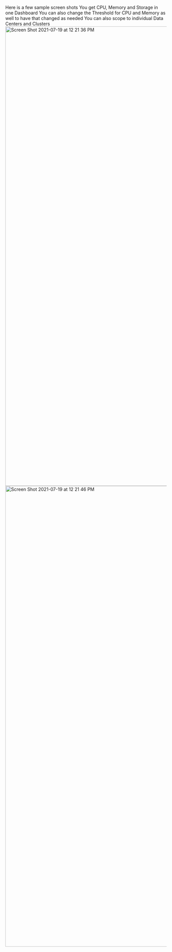 Here is a few sample screen shots
You get CPU, Memory and Storage in one Dashboard
You can also change the Threshold for CPU and Memory as well to have that changed as needed
You can also scope to individual Data Centers and Clusters
<img width="1434" alt="Screen Shot 2021-07-19 at 12 21 36 PM" src="https://user-images.githubusercontent.com/53303655/126193673-96d9f0f7-5ebb-488d-92be-8cfd8d2bf7d0.png">
<img width="1438" alt="Screen Shot 2021-07-19 at 12 21 46 PM" src="https://user-images.githubusercontent.com/53303655/126193685-c94f5306-12b8-4b5e-83d6-6e866564582f.png">
